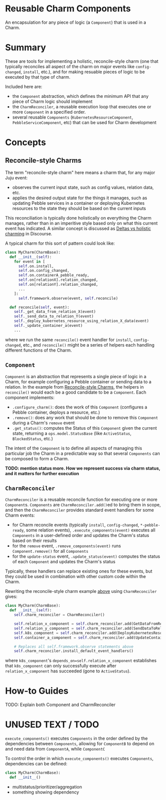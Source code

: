 # Reusable Charm Components

An encapsulation for any piece of logic (a `Component`) that is used in a Charm.

# Summary

These are tools for implementing a holistic, reconcile-style charm (one that typically reconciles all aspect of the charm on major events like `config-changed`, `install`, etc.), and for making resuable pieces of logic to be executed by that type of charm.

Included here are:
* the `Component` abstraction, which defines the minimum API that any piece of Charm logic should implement
* the `CharmReconciler`, a reusable execution loop that executes one or more `Component` in a specified order.  
* several reusable `Components` (`KubernetesResourceComponent`, `PebbleServiceComponent`, etc) that can be used for Charm development

# Concepts

## Reconcile-style Charms

The term "reconcile-style charm" here means a charm that, for any major Juju event:
* observes the current input state, such as config values, relation data, etc.
* applies the desired output state for the things it manages, such as updating Pebble services in a container or deploying Kubernetes resources to the state they should be based on the current inputs

This reconciliation is typically done holistically on everything the Charm manages, rather than in an imperitive style based only on what this current event has indicated.  A similar concept is discussed as [Deltas vs holistic charming](https://discourse.charmhub.io/t/deltas-vs-holistic-charming/11095) in Discourse.  

A typical charm for this sort of pattern could look like:

```python
class MyCharm(CharmBase):
  def __init__(self):
    for event in [
      self.on.install,
      self.on.config_changed,
      self.on.containerA_pebble_ready,
      self.on[relationX].relation_changed,
      self.on[relationY].relation_changed, 
      ...
    ]:
      self.framework.observe(event, self.reconcile)

  def reconcile(self, event):
    self._get_data_from_relation_X(event)
    self._send_data_to_relation_Y(event)
    self._deploy_kubernetes_resource_using_relation_X_data(event)
    self._update_container_a(event)
    ...
```

where we run the same `reconcile()` event handler for `install`, `config-changed`, etc., and `reconcile()` might be a series of helpers each handling different functions of the Charm.

## `Component`

`Component` is an abstraction that represents a single piece of logic in a Charm, for example configuring a Pebble container or sending data to a relation.   In the example from [Reconcile-style Charms](#Reconcile-style-Charms), the helpers in `reconcile()` would each be a good candidate to be a `Component`.  Each component implements:

* `.configure_charm()`: does the work of this `Component` (configures a Pebble container, deploys a resource, etc.)
* `.remove()`: does any work that should be done to remove this `Component` during a Charm's `remove` event
* `.get_status()`: computes the Status of this `Component` given the current state, returning a `ops.model.StatusBase` (like `ActiveStatus`, `BlockedStatus`, etc.)

The intent of the `Component` is to define all aspects of managing this particular job the Charm in a predictable way so that several `Components` can be composed to form a Charm.  

**TODO: mention status more.  How we represent success via charm status, and it matters for further execution**

## `CharmReconciler`

`CharmReconciler` is a reusable reconcile function for executing one or more `Component`s.  `Components` are `CharmReconciler.add()`ed to bring them in scope, and then the `CharmReconciler` provides standard event handlers for some Charm events:
* for Charm reconcile events (typically  `install`, `config-changed`, `*-pebble-ready`, some relation events), `.execute_components(event)` executes all `Components` in a user-defined order and updates the Charm's status based on their results
* for the `remove` event, `.remove_components(event)` runs `Component.remove()` for all `Components`
* for the `update-status` event, `.update_status(event)` computes the status of each `Component` and updates the Charm's status

Typically, these handlers can replace existing ones for these events, but they could be used in combination with other custom code within the Charm.  

Rewriting the reconcile-style charm example [above](#Reconcile-style-Charms) using `CharmReconciler` gives:

```python
class MyCharm(CharmBase):
  def __init__(self):
    self.charm_reconciler = CharmReconciler()

    self.relation_x_component = self.charm_reconciler.add(GetDataFromRelationXComponent)
    self.relation_y_component = self.charm_reconciler.add(SendDataToRelationYComponent)
    self.k8s_component = self.charm_reconciler.add(DeployKubernetesResourceComponentUsingRelationXData, depends_on=self.relation_x_component)
    self.container_a_component = self.charm_reconciler.add(UpdateContainerAComponent)

    # Replaces all self.framework.observe statements above
    self.charm_reconciler.install_default_event_handlers()
```

where `k8s_component`'s `depends_on=self.relation_x_component` establishes that `k8s_component` can only successfully execute after `relation_x_component` has succeeded (gone to `ActiveStatus`).  

# How-to Guides

TODO: Explain both Component and CharmReconciler

# UNUSED TEXT / TODO

`execute_components()` executes `Components` in the order defined by the dependencies between `Components`, allowing for `ComponentB` to depend on and need data from `ComponentA`, while `ComponentC`

To control the order in which `execute_components()` executes `Components`, dependencies can be defined:

```python
class MyCharm(CharmBase):
  def __init__()
```


* multistatus/prioritizer/aggregation
* something showing dependency

